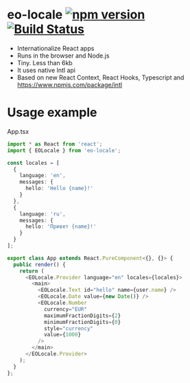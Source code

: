 # eo-locale [![npm version](https://img.shields.io/npm/v/eo-locale.svg?style=flat)](https://www.npmjs.com/package/eo-locale) [![Build Status](https://travis-ci.org/ibitcy/eo-locale.svg?branch=master)](https://travis-ci.org/ibitcy/eo-locale)

* Internationalize React apps
* Runs in the browser and Node.js
* Tiny. Less than 6kb
* It uses native Intl api
* Based on new React Context, React Hooks, Typescript and https://www.npmjs.com/package/intl

# Usage example

App.tsx

```ts
import * as React from 'react';
import { EOLocale } from 'eo-locale';

const locales = [
  {
    language: 'en',
    messages: {
      hello: 'Hello {name}!'
    }
  },
  {
    language: 'ru',
    messages: {
      hello: 'Привет {name}!'
    }
  }
];

export class App extends React.PureComponent<{}, {}> {
  public render() {
    return (
      <EOLocale.Provider language="en" locales={locales}>
        <main>
          <EOLocale.Text id="hello" name={user.name} />
          <EOLocale.Date value={new Date()} />
          <EOLocale.Number
            currency="EUR"
            maximumFractionDigits={2}
            minimumFractionDigits={0}
            style="currency"
            value={1000}
          />
        </main>
      </EOLocale.Provider>
    );
  }
};
```
